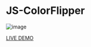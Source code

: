 # JS-ColorFlipper
![image](https://github.com/JonathanManzanoDiaz/JS-ColorFlipper/assets/43423216/572ce1bd-80f4-45d9-b1eb-946ad8ba11ae)

[LIVE DEMO](https://jonathanmanzanodiaz.github.io/100WebProjects/ALL-PROJECTS/005-ColorFlipper/simple.html)
